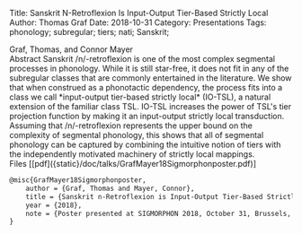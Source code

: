 Title: Sanskrit N-Retroflexion Is Input-Output Tier-Based Strictly Local
Author: Thomas Graf
Date: 2018-10-31
Category: Presentations
Tags: phonology; subregular; tiers; nati; Sanskrit;

<div markdown class="authors">
Graf, Thomas, and Connor Mayer
</div>

<div markdown class="abstract">
<span id="abstract-title">Abstract</span>
Sanskrit /n/-retroflexion is one of the most complex segmental processes in phonology.
While it is still star-free, it does not fit in any of the subregular classes that are commonly entertained in the literature.
We show that when construed as a phonotactic dependency, the process fits into a class we call *input-output tier-based strictly local* (IO-TSL), a natural extension of the familiar class TSL.
IO-TSL increases the power of TSL's tier projection function by making it an input-output strictly local transduction.
Assuming that /n/-retroflexion represents the upper bound on the complexity of segmental phonology, this shows that all of segmental phonology can be captured by combining the intuitive notion of tiers with the independently motivated machinery of strictly local mappings.
</div>

<div markdown class="files">
<span id="files-title">Files</span>
[[pdf]({static}/doc/talks/GrafMayer18Sigmorphonposter.pdf)]
</div>

~~~latex
@misc{GrafMayer18Sigmorphonposter,
    author = {Graf, Thomas and Mayer, Connor},
    title = {Sanskrit n-Retroflexion is Input-Output Tier-Based Strictly Local},
    year = {2018},
    note = {Poster presented at SIGMORPHON 2018, October 31, Brussels, Belgium}
}
~~~
